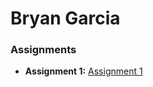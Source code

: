 # Bryan Garcia 


### Assignments 
- **Assignment 1:** [Assignment 1](./Assignments/Assignment_Html.pdf)